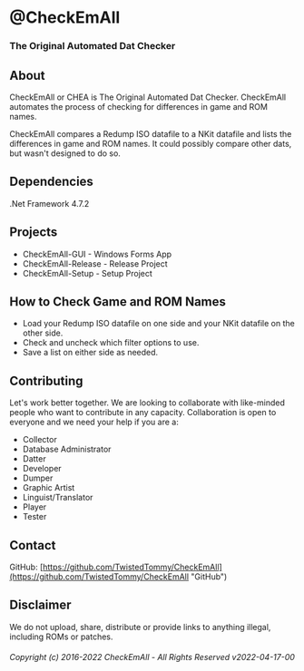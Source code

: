 # @CheckEmAll
### The Original Automated Dat Checker
## About
CheckEmAll or CHEA is The Original Automated Dat Checker. CheckEmAll automates the process of checking for differences in game and ROM names.  
  
CheckEmAll compares a Redump ISO datafile to a NKit datafile and lists the differences in game and ROM names. It could possibly compare other dats, but wasn't designed to do so.  
## Dependencies
.Net Framework 4.7.2  
## Projects
- CheckEmAll-GUI - Windows Forms App
- CheckEmAll-Release - Release Project
- CheckEmAll-Setup - Setup Project
## How to Check Game and ROM Names
- Load your Redump ISO datafile on one side and your NKit datafile on the other side.
- Check and uncheck which filter options to use.
- Save a list on either side as needed.
## Contributing
Let's work better together. We are looking to collaborate with like-minded people who want to contribute in any capacity. Collaboration is open to everyone and we need your help if you are a:  
- Collector
- Database Administrator
- Datter
- Developer
- Dumper
- Graphic Artist
- Linguist/Translator
- Player
- Tester
## Contact
GitHub: [https://github.com/TwistedTommy/CheckEmAll](https://github.com/TwistedTommy/CheckEmAll "GitHub")  
## Disclaimer
We do not upload, share, distribute or provide links to anything illegal, including ROMs or patches.
###### Copyright (c) 2016-2022 CheckEmAll - All Rights Reserved v2022-04-17-00
